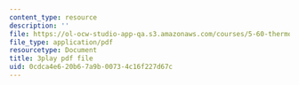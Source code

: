 ```yaml
---
content_type: resource
description: ''
file: https://ol-ocw-studio-app-qa.s3.amazonaws.com/courses/5-60-thermodynamics-kinetics-spring-2008/0cdca4e620b67a9b00734c16f227d67c_6kBqi9vVC6s.pdf
file_type: application/pdf
resourcetype: Document
title: 3play pdf file
uid: 0cdca4e6-20b6-7a9b-0073-4c16f227d67c
---
```

